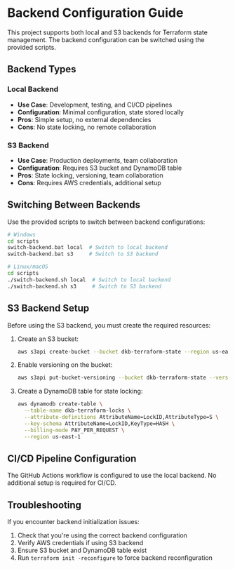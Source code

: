 # Backend Configuration Guide

This project supports both local and S3 backends for Terraform state management. The backend configuration can be switched using the provided scripts.

## Backend Types

### Local Backend

- **Use Case**: Development, testing, and CI/CD pipelines
- **Configuration**: Minimal configuration, state stored locally
- **Pros**: Simple setup, no external dependencies
- **Cons**: No state locking, no remote collaboration

### S3 Backend

- **Use Case**: Production deployments, team collaboration
- **Configuration**: Requires S3 bucket and DynamoDB table
- **Pros**: State locking, versioning, team collaboration
- **Cons**: Requires AWS credentials, additional setup

## Switching Between Backends

Use the provided scripts to switch between backend configurations:

```bash
# Windows
cd scripts
switch-backend.bat local  # Switch to local backend
switch-backend.bat s3     # Switch to S3 backend

# Linux/macOS
cd scripts
./switch-backend.sh local  # Switch to local backend
./switch-backend.sh s3     # Switch to S3 backend
```

## S3 Backend Setup

Before using the S3 backend, you must create the required resources:

1. Create an S3 bucket:
   ```bash
   aws s3api create-bucket --bucket dkb-terraform-state --region us-east-1
   ```

2. Enable versioning on the bucket:
   ```bash
   aws s3api put-bucket-versioning --bucket dkb-terraform-state --versioning-configuration Status=Enabled
   ```

3. Create a DynamoDB table for state locking:
   ```bash
   aws dynamodb create-table \
     --table-name dkb-terraform-locks \
     --attribute-definitions AttributeName=LockID,AttributeType=S \
     --key-schema AttributeName=LockID,KeyType=HASH \
     --billing-mode PAY_PER_REQUEST \
     --region us-east-1
   ```

## CI/CD Pipeline Configuration

The GitHub Actions workflow is configured to use the local backend. No additional setup is required for CI/CD.

## Troubleshooting

If you encounter backend initialization issues:

1. Check that you're using the correct backend configuration
2. Verify AWS credentials if using S3 backend
3. Ensure S3 bucket and DynamoDB table exist
4. Run `terraform init -reconfigure` to force backend reconfiguration
